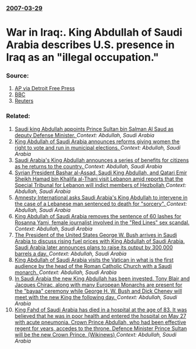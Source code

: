 ### [2007-03-29](/news/2007/03/29/index.md)

#  War in Iraq:. King Abdullah of Saudi Arabia describes U.S. presence in Iraq as an "illegal occupation." 




### Source:

1. [AP via Detroit Free Press](http://www.freep.com/apps/pbcs.dll/article?AID=/20070329/NEWS07/70329029/1009)
2. [BBC](http://news.bbc.co.uk/2/hi/middle_east/6505803.stm)
3. [Reuters](http://news.yahoo.com/s/nm/20070329/pl_nm/iraq_usa_congress_dc_5)

### Related:

1. [Saudi king Abdullah appoints Prince Sultan bin Salman Al Saud as deputy Defense Minister. ](/news/2013/08/6/saudi-king-abdullah-appoints-prince-sultan-bin-salman-al-saud-as-deputy-defense-minister.md) _Context: Abdullah, Saudi Arabia_
2. [King Abdullah of Saudi Arabia announces reforms giving women the right to vote and run in municipal elections. ](/news/2011/09/25/king-abdullah-of-saudi-arabia-announces-reforms-giving-women-the-right-to-vote-and-run-in-municipal-elections.md) _Context: Abdullah, Saudi Arabia_
3. [Saudi Arabia's King Abdullah announces a series of benefits for citizens as he returns to the country. ](/news/2011/02/23/saudi-arabia-s-king-abdullah-announces-a-series-of-benefits-for-citizens-as-he-returns-to-the-country.md) _Context: Abdullah, Saudi Arabia_
4. [Syrian President Bashar al-Assad, Saudi King Abdullah, and Qatari Emir Sheikh Hamad bin Khalifa al-Thani visit Lebanon amid reports that the Special Tribunal for Lebanon will indict members of Hezbollah ](/news/2010/07/30/syrian-president-bashar-al-assad-saudi-king-abdullah-and-qatari-emir-sheikh-hamad-bin-khalifa-al-thani-visit-lebanon-amid-reports-that-the.md) _Context: Abdullah, Saudi Arabia_
5. [Amnesty International asks Saudi Arabia's King Abdullah to intervene in the case of a Lebanese man sentenced to death for "sorcery". ](/news/2010/03/19/amnesty-international-asks-saudi-arabia-s-king-abdullah-to-intervene-in-the-case-of-a-lebanese-man-sentenced-to-death-for-sorcery.md) _Context: Abdullah, Saudi Arabia_
6. [ King Abdullah of Saudi Arabia removes the sentence of 60 lashes for Rosanna Yami, female journalist involved in the "Red Lines" sex scandal. ](/news/2009/10/26/king-abdullah-of-saudi-arabia-removes-the-sentence-of-60-lashes-for-rosanna-yami-female-journalist-involved-in-the-red-lines-sex-scandal.md) _Context: Abdullah, Saudi Arabia_
7. [ The President of the United States George W. Bush arrives in Saudi Arabia to discuss rising fuel prices with King Abdullah of Saudi Arabia. Saudi Arabia later announces plans to raise its output by 300,000 barrels a day. ](/news/2008/05/16/the-president-of-the-united-states-george-w-bush-arrives-in-saudi-arabia-to-discuss-rising-fuel-prices-with-king-abdullah-of-saudi-arabia.md) _Context: Abdullah, Saudi Arabia_
8. [ King Abdullah of Saudi Arabia visits the Vatican in what is the first audience by the head of the Roman Catholic Church with a Saudi monarch. ](/news/2007/11/6/king-abdullah-of-saudi-arabia-visits-the-vatican-in-what-is-the-first-audience-by-the-head-of-the-roman-catholic-church-with-a-saudi-monarc.md) _Context: Abdullah, Saudi Arabia_
9. [ In Saudi Arabia the new King Abdullah has been invested. Tony Blair and Jacques Chirac, along with many European Monarchs are present for the "bayaa" ceremony while George H. W. Bush and Dick Cheney will meet with the new King the following day. ](/news/2005/08/3/in-saudi-arabia-the-new-king-abdullah-has-been-invested-tony-blair-and-jacques-chirac-along-with-many-european-monarchs-are-present-for-t.md) _Context: Abdullah, Saudi Arabia_
10. [ King Fahd of Saudi Arabia has died in a hospital at the age of 83. It was believed that he was in poor health and entered the hospital on May 27 with acute pneumonia. Crown Prince Abdullah, who had been effective regent for years, accedes to the throne. Defence Minister Prince Sultan will be the new Crown Prince. (Wikinews) ](/news/2005/08/1/king-fahd-of-saudi-arabia-has-died-in-a-hospital-at-the-age-of-83-it-was-believed-that-he-was-in-poor-health-and-entered-the-hospital-on-m.md) _Context: Abdullah, Saudi Arabia_

